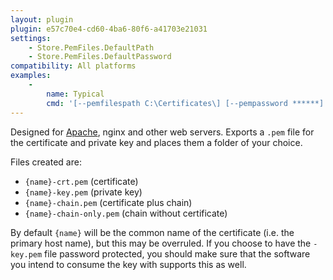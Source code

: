 ```yaml
---
layout: plugin
plugin: e57c70e4-cd60-4ba6-80f6-a41703e21031
settings:
    - Store.PemFiles.DefaultPath
    - Store.PemFiles.DefaultPassword
compatibility: All platforms
examples:
    - 
        name: Typical
        cmd: '[‑‑pemfilespath C:\Certificates\] [‑‑pempassword ******] [‑‑pemfilesname mycert]' 
---
```

Designed for [Apache](/manual/advanced-use/examples/apache), nginx and other web servers. 
Exports a `.pem` file for the certificate and private key and places them a folder of your choice.

Files created are:
- `{name}-crt.pem` (certificate)
- `{name}-key.pem` (private key)
- `{name}-chain.pem` (certificate plus chain)
- `{name}-chain-only.pem` (chain without certificate)

By default `{name}` will be the common name of the certificate (i.e. the primary host 
name), but this may be overruled. If you choose to have the `-key.pem` file password 
protected, you should make sure that the software you intend to consume the key with 
supports this as well.